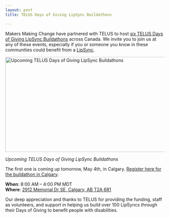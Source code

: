 ```yaml
---
layout: post
title: TELUS Days of Giving LipSync Buildathons

---
```

Makers Making Change have partnered with TELUS to host <a title="Read more about the upcoming TELUS LipSync Buildathons" href="http://www.neilsquire.ca/latest-news/telus-partners-neil-squire-society-increase-accessibility-smartphones-touchscreen-devices/" target="_blank" rel="noopener">six TELUS Days of Giving LipSync Buildathons</a> across Canada. We invite you to join us at any of these events, especially if you or someone you know in these communities could benefit from a <a title="Learn more about the LipSync" href="http://www.makersmakingchange.com/lipsync/" target="_blank" rel="noopener">LipSync</a>.

<img class="aligncenter wp-image-15679" title="Upcoming TELUS Days of Giving LipSync Buildathons" src="http://www.neilsquire.ca/wp-content/uploads/2018/05/TDOG.jpg" alt="Upcoming TELUS Days of Giving LipSync Buildathons" width="600" height="300" />

<em>Upcoming TELUS Days of Giving LipSync Buildathons</em>

The first one is coming up tomorrow, May 4th, in Calgary. <a title="Register for the TELUS Days of Giving LipSync Buildathon in Calgary" href="https://www.eventbrite.com/e/telus-calgary-days-of-giving-lipsync-buildathon-tickets-45318126737" target="_blank" rel="noopener">Register here for the buildathon in Calgary</a>.

<strong>When</strong>: 8:00 AM – 4:00 PM MDT<br/>
<strong>Where</strong>: <a title="View this location on Google Maps" href="https://goo.gl/maps/3NPwzfz7cRR2" target="_blank" rel="noopener">2912 Memorial Dr SE, Calgary, AB T2A 6R1</a>

Our deep appreciation and thanks to TELUS for providing the funding, staff as volunteers, and support in helping us build over 100 LipSyncs through their Days of Giving to benefit people with disabilities.
